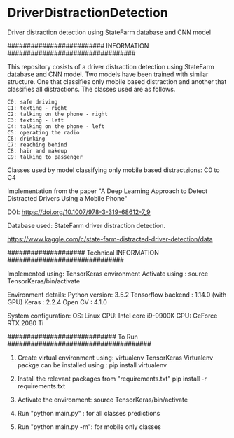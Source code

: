 # DriverDistractionDetection
Driver distraction detection using StateFarm database and CNN model



######################### INFORMATION #################################


This repository cosists of a driver distraction detection using StateFarm database and CNN model. Two models have been trained with similar structure. One that classifies only mobile based distraction and another that classifies all distractions. The classes used are as follows.

    C0: safe driving
    C1: texting - right
    C2: talking on the phone - right
    C3: texting - left
    C4: talking on the phone - left
    C5: operating the radio
    C6: drinking
    C7: reaching behind
    C8: hair and makeup
    C9: talking to passenger

Classes used by model classifying only mobile based distractzions: C0 to C4

Implementation from the paper "A Deep Learning Approach to Detect Distracted Drivers Using a Mobile Phone"

DOI: https://doi.org/10.1007/978-3-319-68612-7_9 


Database used: StateFarm driver distraction detection.

https://www.kaggle.com/c/state-farm-distracted-driver-detection/data


#################### Technical INFORMATION ##############################

Implemented using: TensorKeras environment
Activate using : source TensorKeras/bin/activate


Environment details:
Python version: 3.5.2
Tensorflow backend : 1.14.0 (with GPU)
Keras : 2.2.4
Open CV : 4.1.0

System configuration:
OS: Linux
CPU: Intel core i9-9900K
GPU: GeForce RTX 2080 Ti

############################ To Run #####################################

1. Create virtual environment using: 
    virtualenv TensorKeras
    Virtualenv packge can be installed using : pip install virtualenv
    
2. Install the relevant packages from "requirements.txt"
    pip install -r requirements.txt

3. Activate the environment: 
    source TensorKeras/bin/activate

4. Run "python main.py" : for all classes predictions

5. Run "python main.py -m": for mobile only classes
